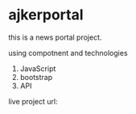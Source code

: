 # ajkerportal
this is a news portal project.

using compotnent and technologies
1. JavaScript
2. bootstrap
2. API

live project url: 
